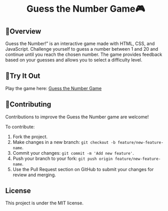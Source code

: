 <h1 align="center">Guess the Number Game🎮</h1>
<h2>🌠Overview</h2>
<p>
Guess the Number!” is an interactive game made with HTML, CSS, and JavaScript. Challenge yourself to guess a number between 1 and 20 and continue until you reach the chosen number. The game provides feedback based on your guesses and allows you to select a difficulty level.</p>

<h2>🎲Try It Out</h2>
Play the game here: <a href="https://aditisingh02.github.io/guess-my-number_game/">Guess the Number Game</a>

<h2>🌟Contributing</h2>
Contributions to improve the Guess the Number game are welcome! 

To contribute:
1. Fork the project.
2. Make changes in a new branch: `git checkout -b feature/new-feature-name`.
3. Commit your changes: `git commit -m 'Add new feature'`.
4. Push your branch to your fork: `git push origin feature/new-feature-name`.
5. Use the Pull Request section on GitHub to submit your changes for review and merging.

<h2>License</h2>
This project is under the MIT license.
